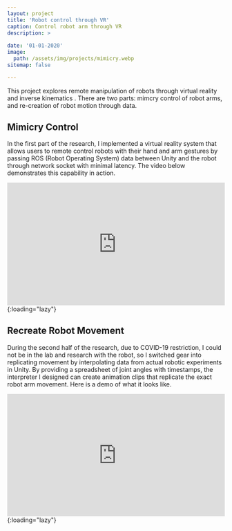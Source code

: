 ```yaml
---
layout: project
title: 'Robot control through VR'
caption: Control robot arm through VR
description: >
  
date: '01-01-2020'
image: 
  path: /assets/img/projects/mimicry.webp
sitemap: false

---
```

This project explores remote manipulation of robots through virtual reality and inverse kinematics . There are two parts: mimcry control of robot arms, and re-creation of robot motion through data.

## Mimicry Control
In the first part of the research, I implemented a virtual reality system that allows users to remote control robots with their hand and arm gestures by passing ROS (Robot Operating System) data between Unity and the robot through network socket with minimal latency. The video below demonstrates this capability in action.
<style>.embed-container { position: relative; padding-bottom: 56.25%; height: 0; overflow: hidden; max-width: 100%; } .embed-container iframe, .embed-container object, .embed-container embed { position: absolute; top: 0; left: 0; width: 100%; height: 100%; }</style><div class='embed-container'><iframe src='https://www.youtube.com/embed/vwSFuWbTOUY' frameborder='0' allowfullscreen></iframe></div>{:loading="lazy"}

## Recreate Robot Movement
During the second half of the research, due to COVID-19 restriction, I could not be in the lab and research with the robot, so I switched gear into replicating movement by interpolating data from actual robotic experiments in Unity. By providing a spreadsheet of joint angles with timestamps, the interpreter I designed can create animation clips that replicate the exact robot arm movement. Here is a demo of what it looks like.
<style>.embed-container { position: relative; padding-bottom: 56.25%; height: 0; overflow: hidden; max-width: 100%; } .embed-container iframe, .embed-container object, .embed-container embed { position: absolute; top: 0; left: 0; width: 100%; height: 100%; }</style><div class='embed-container'><iframe src='https://www.youtube.com/embed/LLw-ksfGENA' frameborder='0' allowfullscreen></iframe></div>{:loading="lazy"}